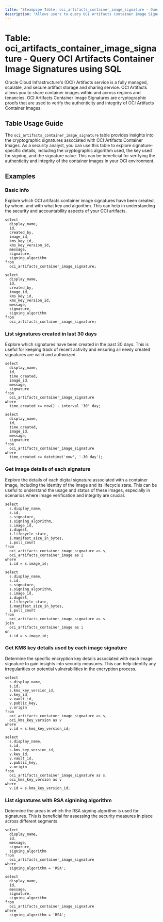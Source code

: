 ```yaml
---
title: "Steampipe Table: oci_artifacts_container_image_signature - Query OCI Artifacts Container Image Signatures using SQL"
description: "Allows users to query OCI Artifacts Container Image Signatures."
---
```


# Table: oci_artifacts_container_image_signature - Query OCI Artifacts Container Image Signatures using SQL

Oracle Cloud Infrastructure's (OCI) Artifacts service is a fully managed, scalable, and secure artifact storage and sharing service. OCI Artifacts allows you to share container images within and across regions and tenancies. OCI Artifacts Container Image Signatures are cryptographic proofs that are used to verify the authenticity and integrity of OCI Artifacts Container Images.

## Table Usage Guide

The `oci_artifacts_container_image_signature` table provides insights into the cryptographic signatures associated with OCI Artifacts Container Images. As a security analyst, you can use this table to explore signature-specific details, including the cryptographic algorithm used, the key used for signing, and the signature value. This can be beneficial for verifying the authenticity and integrity of the container images in your OCI environment.

## Examples

### Basic info
Explore which OCI artifacts container image signatures have been created, by whom, and with what key and algorithm. This can help in understanding the security and accountability aspects of your OCI artifacts.

```sql+postgres
select
  display_name,
  id,
  created_by,
  image_id,
  kms_key_id,
  kms_key_version_id,
  message,
  signature,
  signing_algorithm
from
  oci_artifacts_container_image_signature;
```

```sql+sqlite
select
  display_name,
  id,
  created_by,
  image_id,
  kms_key_id,
  kms_key_version_id,
  message,
  signature,
  signing_algorithm
from
  oci_artifacts_container_image_signature;
```

### List signatures created in last 30 days
Explore which signatures have been created in the past 30 days. This is useful for keeping track of recent activity and ensuring all newly created signatures are valid and authorized.

```sql+postgres
select
  display_name,
  id,
  time_created,
  image_id,
  message,
  signature
from
  oci_artifacts_container_image_signature
where
  time_created >= now() - interval '30' day;
```

```sql+sqlite
select
  display_name,
  id,
  time_created,
  image_id,
  message,
  signature
from
  oci_artifacts_container_image_signature
where
  time_created >= datetime('now', '-30 day');
```

### Get image details of each signature
Explore the details of each digital signature associated with a container image, including the identity of the image and its lifecycle state. This can be useful to understand the usage and status of these images, especially in scenarios where image verification and integrity are crucial.

```sql+postgres
select
  s.display_name,
  s.id,
  s.signature,
  s.signing_algorithm,
  s.image_id,
  i.digest,
  i.lifecycle_state,
  i.manifest_size_in_bytes,
  i.pull_count
from
  oci_artifacts_container_image_signature as s,
  oci_artifacts_container_image as i
where
  i.id = s.image_id;
```

```sql+sqlite
select
  s.display_name,
  s.id,
  s.signature,
  s.signing_algorithm,
  s.image_id,
  i.digest,
  i.lifecycle_state,
  i.manifest_size_in_bytes,
  i.pull_count
from
  oci_artifacts_container_image_signature as s
join
  oci_artifacts_container_image as i
on
  i.id = s.image_id;
```

### Get KMS key details used by each image signature
Determine the specific encryption key details associated with each image signature to gain insights into security measures. This can help identify any irregularities or potential vulnerabilities in the encryption process.

```sql+postgres
select
  s.display_name,
  s.id,
  s.kms_key_version_id,
  v.key_id,
  v.vault_id,
  v.public_key,
  v.origin
from
  oci_artifacts_container_image_signature as s,
  oci_kms_key_version as v
where
  v.id = s.kms_key_version_id;
```

```sql+sqlite
select
  s.display_name,
  s.id,
  s.kms_key_version_id,
  v.key_id,
  v.vault_id,
  v.public_key,
  v.origin
from
  oci_artifacts_container_image_signature as s,
  oci_kms_key_version as v
where
  v.id = s.kms_key_version_id;
```

### List signatures with RSA signining algorithm
Determine the areas in which the RSA signing algorithm is used for signatures. This is beneficial for assessing the security measures in place across different segments.

```sql+postgres
select
  display_name,
  id,
  message,
  signature,
  signing_algorithm
from
  oci_artifacts_container_image_signature
where
  signing_algorithm = 'RSA';
```

```sql+sqlite
select
  display_name,
  id,
  message,
  signature,
  signing_algorithm
from
  oci_artifacts_container_image_signature
where
  signing_algorithm = 'RSA';
```